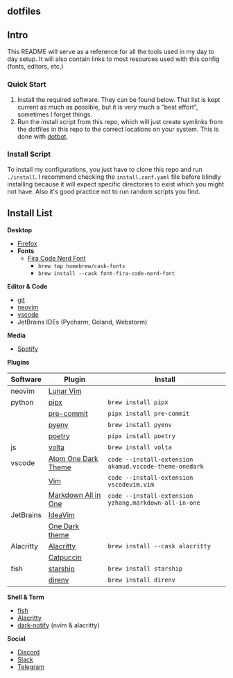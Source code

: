 ## dotfiles

## Intro

This README will serve as a reference for all the tools used in my day to day setup. It
will also contain links to most resources used with this config (fonts, editors, etc.)

### Quick Start

1. Install the required software. They can be found below. That list is kept current as
   much as possible, but it is very much a "best effort", sometimes I forget things.
2. Run the install script from this repo, which will just create symlinks from the dotfiles
   in this repo to the correct locations on your system. This is done with
   [dotbot](https://git.io/dotbot).

### Install Script

To install my configurations, you just have to clone this repo and run `./install`. I
recommend checking the `install.conf.yaml` file before blindly installing because it
will expect specific directories to exist which you might not have. Also it's good
practice not to run random scripts you find.

## Install List

**Desktop**

- [Firefox](https://www.mozilla.org/en-CA/firefox/new/)
- **Fonts**
  - [Fira Code Nerd Font](https://www.nerdfonts.com/)
    - `brew tap homebrew/cask-fonts`
    - `brew install --cask font-fira-code-nerd-font`  

**Editor & Code**

- [git](https://github.com/git/git)
- [neovim](https://github.com/neovim/neovim)
- [vscode](https://github.com/microsoft/vscode)
- JetBrains IDEs (Pycharm, Goland, Webstorm)

**Media**

- [Spotify](https://www.spotify.com/us/download)

**Plugins**

| Software  | Plugin                                                                      | Install                                                |
| --------- | --------------------------------------------------------------------------- | ------------------------------------------------------ |
| neovim    | [Lunar Vim](https://www.lunarvim.org/)                                      |
| python    | [pipx](https://github.com/pypa/pipx)                                        | `brew install pipx`                                    |
|           | [pre-commit](https://pre-commit.com/)                                       | `pipx install pre-commit`                              |
|           | [pyenv](https://github.com/pyenv/pyenv)                                     | `brew install pyenv`                                   |
|           | [poetry](https://python-poetry.org/)                                        | `pipx install poetry`                                  |
| js        | [volta](https://volta.sh/)                                                  | `brew install volta`                                   |
| vscode    | [Atom One Dark Theme](https://github.com/akamud/vscode-theme-onedark)       | `code --install-extension akamud.vscode-theme-onedark` |
|           | [Vim](https://github.com/VSCodeVim/Vim)                                     | `code --install-extension vscodevim.vim`               |
|           | [Markdown All in One](https://github.com/yzhang-gh/vscode-markdown)         | `code --install-extension yzhang.markdown-all-in-one`  |
| JetBrains | [IdeaVim](https://plugins.jetbrains.com/plugin/164-ideavim)                 |                                                        |
|           | [One Dark theme](https://plugins.jetbrains.com/plugin/11938-one-dark-theme) |                                                        |
| Alacritty | [Alacritty](https://alacritty.org/)                                         | `brew install --cask alacritty`                        |
|           | [Catpuccin](https://github.com/catppuccin/alacritty)                        |                                                        |
| fish      | [starship](https://starship.rs)                                             | `brew install starship`                                |
|           | [direnv](https://direnv.net/)                                               | `brew install direnv`                                  |

**Shell & Term**

- [fish](https://fishshell.com/)
- [Alacritty](https://alacritty.org/)
- [dark-notify](https://github.com/cormacrelf/dark-notify) (nvim & alacritty)

**Social**

- [Discord](https://discord.com/)
- [Slack](https://slack.com/)
- [Telegram](https://telegram.org/)
